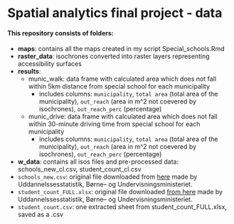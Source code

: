 # Spatial analytics final project - data

#### This repository consists of folders:
- **maps**: contains all the maps created in my script Special_schools.Rmd
- **raster_data**: isochrones converted into raster layers representing accessibility surfaces
- **results**: 
  - munic_walk: data frame with calculated area which does not fall within 5km distance from special school for each municipality
     - includes columns: `municipality`, `total area` (total area of the municipality), `out_reach` (area in m^2 not coevered by isochrones), `out_reach_perc` (percentage)
  - munic_drive: data frame with calculated area which does not fall within 30-minute driving time from special school for each municipality
     - includes columns: `municipality`, `total area` (total area of the municipality), `out_reach` (area in m^2 not coevered by isochrones), `out_reach_perc` (percentage)
- **w_data**: contains all isos files and pre-processed data: schools_new_cl.csv, student_count_cl.csv
- `schools_new.csv`: original file downloaded from [here](https://statistik.uni-c.dk/instregudtraek/) made by Uddannelssesstatistik, Børne– og Undervisningsministeriet.
- `student_count_FULL.xlsx`: original file downloaded [from here](https://uddannelsesstatistik.dk/Pages/Reports/1950.aspx) made by Uddannelssesstatistik, Børne– og Undervisningsministeriet.
- `student_count.csv`: one extracted sheet from student_count_FULL.xlsx, saved as a .csv
